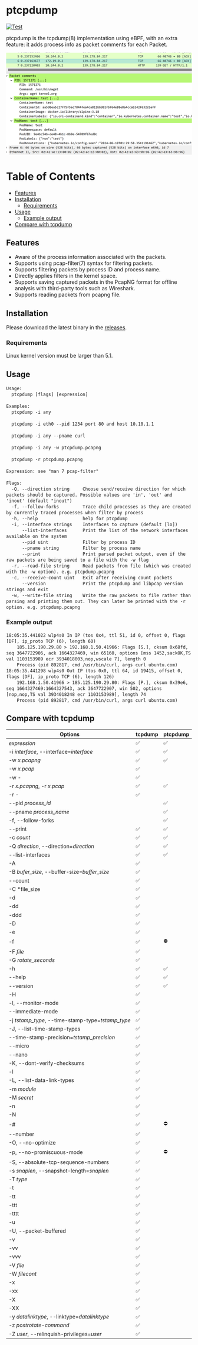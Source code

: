 # ptcpdump

[![Test](https://github.com/mozillazg/ptcpdump/actions/workflows/test.yml/badge.svg)](https://github.com/mozillazg/ptcpdump/actions/workflows/test.yml)

ptcpdump is the tcpdump(8) implementation using eBPF, with an extra feature:
it adds process info as packet comments for each Packet.

![](./docs/wireshark.png)

Table of Contents
=================

* [Features](#features)
* [Installation](#installation)
  * [Requirements](#requirements)
* [Usage](#usage)
  * [Example output](#example-output)
* [Compare with tcpdump](#compare-with-tcpdump)


## Features

* Aware of the process information associated with the packets.
* Supports using pcap-filter(7) syntax for filtering packets.
* Supports filtering packets by process ID and process name.
* Directly applies filters in the kernel space.
* Supports saving captured packets in the PcapNG format for offline analysis with third-party tools such as Wireshark.
* Supports reading packets from pcapng file.


## Installation

Please download the latest binary in the [releases](https://github.com/mozillazg/ptcpdump/releases).

### Requirements

Linux kernel version must be larger than 5.1.


## Usage

```
Usage:
  ptcpdump [flags] [expression]

Examples:
  ptcpdump -i any

  ptcpdump -i eth0 --pid 1234 port 80 and host 10.10.1.1

  ptcpdump -i any --pname curl

  ptcpdump -i any -w ptcpdump.pcapng

  ptcpdump -r ptcpdump.pcapng

Expression: see "man 7 pcap-filter"

Flags:
  -Q, --direction string     Choose send/receive direction for which packets should be captured. Possible values are 'in', 'out' and 'inout' (default "inout")
  -f, --follow-forks         Trace child processes as they are created by currently traced processes when filter by process
  -h, --help                 help for ptcpdump
  -i, --interface strings    Interfaces to capture (default [lo])
      --list-interfaces      Print the list of the network interfaces available on the system
      --pid uint             Filter by process ID
      --pname string         Filter by process name
      --print                Print parsed packet output, even if the raw packets are being saved to a file with the -w flag
  -r, --read-file string     Read packets from file (which was created with the -w option). e.g. ptcpdump.pcapng
  -c, --receive-count uint   Exit after receiving count packets
      --version              Print the ptcpdump and libpcap version strings and exit
  -w, --write-file string    Write the raw packets to file rather than parsing and printing them out. They can later be printed with the -r option. e.g. ptcpdump.pcapng
```


### Example output

```
18:05:35.441022 wlp4s0 In IP (tos 0x4, ttl 51, id 0, offset 0, flags [DF], ip_proto TCP (6), length 60)
    185.125.190.29.80 > 192.168.1.50.41966: Flags [S.], cksum 0x68fd, seq 3647722906, ack 1664327469, win 65160, options [mss 1452,sackOK,TS val 1103153989 ecr 3934018003,nop,wscale 7], length 0
    Process (pid 892817, cmd /usr/bin/curl, args curl ubuntu.com)
18:05:35.441298 wlp4s0 Out IP (tos 0x0, ttl 64, id 19415, offset 0, flags [DF], ip_proto TCP (6), length 126)
    192.168.1.50.41966 > 185.125.190.29.80: Flags [P.], cksum 0x39e6, seq 1664327469:1664327543, ack 3647722907, win 502, options [nop,nop,TS val 3934018248 ecr 1103153989], length 74
    Process (pid 892817, cmd /usr/bin/curl, args curl ubuntu.com)
```

## Compare with tcpdump

| Options| tcpdump | ptcpdump|
|--------|--------|--------|
| *expression* | ✅  | ✅  |
| -i *interface*, --interface=*interface* | ✅ | ✅ |
| -w *x.pcapng* |  ✅ | ✅ |
| -w *x.pcap* |  ✅ | |
| -w *-* |  ✅ | |
| -r *x.pcapng*, -r *x.pcap* |  ✅ | ✅ |
| -r *-* |  ✅ | |
| --pid *process_id* | | ✅ |
| --pname *process_name* | | ✅ |
| -f, --follow-forks | | ✅ |
| --print | ✅ | ✅ |
| -c *count* | ✅ | ✅ |
| -Q *direction*, --direction=*direction* | ✅ | ✅ |
|--list-interfaces | ✅ | ✅ |
|-A | ✅ | |
| -B *bufer_size*, --buffer-size=*buffer_size* | ✅ | |
|--count | ✅ | |
| -C *file_size | ✅ | |
| -d | ✅ | |
| -dd | ✅ | |
| -ddd | ✅ | |
| -D | ✅ | |
| -e | ✅ | |
| -f | ✅ | ⛔ |
| -F *file* | ✅ | |
| -G *rotate_seconds* | ✅ | |
| -h | ✅ | ✅ |
| --help | ✅ | ✅ |
| --version | ✅ | ✅ |
| -H | ✅ | |
| -l, --monitor-mode | ✅ | |
| --immediate-mode | ✅ | |
| -j *tstamp_type*, --time-stamp-type=*tstamp_type* | ✅ | |
| -J, --list-time-stamp-types | ✅ | |
| --time-stamp-precision=*tstamp_precision* | ✅ | |
| --micro | ✅ | |
| --nano | ✅ | |
| -K, --dont-verify-checksums | ✅ | |
| -l | ✅ | |
| -L, --list-data-link-types | ✅ | |
| -m *module* | ✅ | |
| -M *secret* | ✅ | |
| -n | ✅ | |
| -N | ✅ | |
| -# | ✅ | ⛔ |
| --number | ✅ | |
| -O, --no-optimize | ✅ | |
| -p, --no-promiscuous-mode | ✅ | ⛔ |
| -S, --absolute-tcp-sequence-numbers | ✅ | |
| -s *snaplen*, --snapshot-length=*snaplen*  | ✅ | |
| -T *type* | ✅ | |
| -t | ✅ | |
| -tt | ✅ | |
| -ttt | ✅ | |
| -tttt | ✅ | |
| -u | ✅ | |
| -U, --packet-buffered | ✅ | |
| -v | ✅ | |
| -vv | ✅ | |
| -vvv | ✅ | |
| -V *file* | ✅ | |
| -W *filecont* | ✅ | |
| -x | ✅ | |
| -xx | ✅ | |
| -X | ✅ | |
| -XX | ✅ | |
| -y *datalinktype*, --linktype=*datalinktype* | ✅ | |
| -z *postrotate-command* | ✅ | |
| -Z *user*, --relinquish-privileges=*user* | ✅ | |
